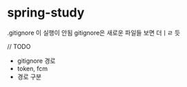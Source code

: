 # spring-study

.gitignore 이 실행이 안됨
gitignore은 새로운 파일들 보면 더ㅣㄹ 듯


// TODO
- gitignore 경로
- token, fcm
- 경로 구분
